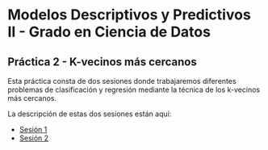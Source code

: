 # Modelos Descriptivos y Predictivos II - Grado en Ciencia de Datos

## Práctica 2 - K-vecinos más cercanos

Esta práctica consta de dos sesiones donde trabajaremos diferentes problemas de clasificación y regresión mediante la técnica de los k-vecinos más cercanos. 

La descripción de estas dos sesiones están aquí:

- [Sesión 1](S1.ipynb "S1")
- [Sesión 2](S2.ipynb "S2")

